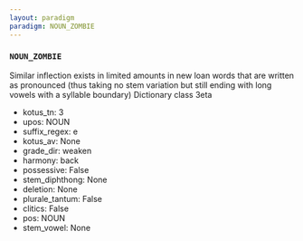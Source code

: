 ```yaml
---
layout: paradigm
paradigm: NOUN_ZOMBIE
---
```

### ` NOUN_ZOMBIE `

Similar inflection exists in limited amounts in new loan words that are written as pronounced (thus taking no stem variation but still ending with long vowels with a syllable boundary) Dictionary class 3eta
* kotus_tn: 3
* upos: NOUN
* suffix_regex: e
* kotus_av: None
* grade_dir: weaken
* harmony: back
* possessive: False
* stem_diphthong: None
* deletion: None
* plurale_tantum: False
* clitics: False
* pos: NOUN
* stem_vowel: None
